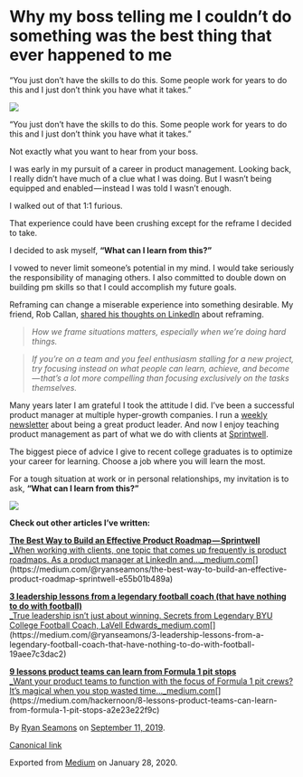 # Why my boss telling me I couldn’t do something was the best thing that ever happened to me

“You just don’t have the skills to do this. Some people work for years to do this and I just don’t think you have what it takes.”

![](https://cdn-images-1.medium.com/max/800/0*jDEbn-VJIZcyUtgg.png)

“You just don’t have the skills to do this. Some people work for years to do this and I just don’t think you have what it takes.”

Not exactly what you want to hear from your boss.

I was early in my pursuit of a career in product management. Looking back, I really didn’t have much of a clue what I was doing. But I wasn’t being equipped and enabled — instead I was told I wasn’t enough.

I walked out of that 1:1 furious.

That experience could have been crushing except for the reframe I decided to take.

I decided to ask myself, **“What can I learn from this?”**

I vowed to never limit someone’s potential in my mind. I would take seriously the responsibility of managing others. I also committed to double down on building pm skills so that I could accomplish my future goals.

Reframing can change a miserable experience into something desirable. My friend, Rob Callan, [shared his thoughts on LinkedIn](https://www.linkedin.com/posts/robcallan_perspective-change-vision-activity-6556524001458470912-JWiQ/) about reframing.

> _How we frame situations matters, especially when we’re doing hard things._

> _If you’re on a team and you feel enthusiasm stalling for a new project, try focusing instead on what people can learn, achieve, and become — that’s a lot more compelling than focusing exclusively on the tasks themselves._

Many years later I am grateful I took the attitude I did. I’ve been a successful product manager at multiple hyper-growth companies. I run a [weekly newsletter](https://ryanseamons.substack.com/) about being a great product leader. And now I enjoy teaching product management as part of what we do with clients at [Sprintwell](https://www.sprintwell.com/).

The biggest piece of advice I give to recent college graduates is to optimize your career for learning. Choose a job where you will learn the most.

For a tough situation at work or in personal relationships, my invitation is to ask, **“What can I learn from this?”**

[![](https://cdn-images-1.medium.com/max/800/1*4yiFgiM1SIAyjgbfNbSkiw.png)](https://ryanseamons.substack.com/)

**Check out other articles I’ve written:**

[**The Best Way to Build an Effective Product Roadmap — Sprintwell**  
_When working with clients, one topic that comes up frequently is product roadmaps. As a product manager at LinkedIn and…_medium.com](https://medium.com/@ryanseamons/the-best-way-to-build-an-effective-product-roadmap-sprintwell-e55b01b489a "https://medium.com/@ryanseamons/the-best-way-to-build-an-effective-product-roadmap-sprintwell-e55b01b489a")[](https://medium.com/@ryanseamons/the-best-way-to-build-an-effective-product-roadmap-sprintwell-e55b01b489a)

[**3 leadership lessons from a legendary football coach (that have nothing to do with football)**  
_True leadership isn’t just about winning. Secrets from Legendary BYU College Football Coach, LaVell Edwards_medium.com](https://medium.com/@ryanseamons/3-leadership-lessons-from-a-legendary-football-coach-that-have-nothing-to-do-with-football-19aee7c3dac2 "https://medium.com/@ryanseamons/3-leadership-lessons-from-a-legendary-football-coach-that-have-nothing-to-do-with-football-19aee7c3dac2")[](https://medium.com/@ryanseamons/3-leadership-lessons-from-a-legendary-football-coach-that-have-nothing-to-do-with-football-19aee7c3dac2)

[**9 lessons product teams can learn from Formula 1 pit stops**  
_Want your product teams to function with the focus of Formula 1 pit crews? It’s magical when you stop wasted time…_medium.com](https://medium.com/hackernoon/8-lessons-product-teams-can-learn-from-formula-1-pit-stops-a2e23e22f9c "https://medium.com/hackernoon/8-lessons-product-teams-can-learn-from-formula-1-pit-stops-a2e23e22f9c")[](https://medium.com/hackernoon/8-lessons-product-teams-can-learn-from-formula-1-pit-stops-a2e23e22f9c)

By [Ryan Seamons](https://medium.com/@ryanseamons) on [September 11, 2019](https://medium.com/p/7129442a3ece).

[Canonical link](https://medium.com/@ryanseamons/why-my-boss-telling-me-i-couldnt-do-something-was-the-best-thing-that-ever-happened-to-me-7129442a3ece)

Exported from [Medium](https://medium.com) on January 28, 2020.